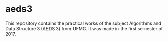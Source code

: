 # aeds3

This repository contains the practical works of the subject Algorithms and Data Structure 3 (AEDS 3) from UFMG. It was made in the first semester of 2017.
